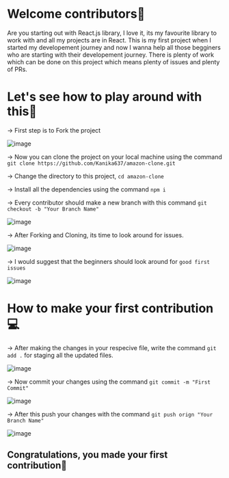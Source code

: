 # Welcome contributors👋

Are you starting out with React.js library, I love it, its my favourite library to work with and all my projects are in React.
This is my first project when I started my developement journey and now I wanna help all those begginers who are starting with their developement journey.
There is plenty of work which can be done on this project which means plenty of issues and plenty of PRs.

# Let's see how to play around with this🚀

-> First step is to Fork the project 

![image](https://user-images.githubusercontent.com/84350895/185336095-c0f30b95-6c2c-4fe5-970a-c42b0cd7a38e.png)

-> Now you can clone the project on your local machine using the command `git clone https://github.com/Kanika637/amazon-clone.git` <br>

-> Change the directory to this project, `cd amazon-clone` <br>

-> Install all the dependencies using the command `npm i` <br>

-> Every contributor should make a new branch with this command `git checkout -b "Your Branch Name"` <br>

![image](https://user-images.githubusercontent.com/84350895/185337705-816d01c9-9700-48c3-b4ff-bbe6f54a2ab5.png)

-> After Forking and Cloning, its time to look around for issues. <br>

![image](https://user-images.githubusercontent.com/84350895/185336431-123128f6-efa2-4d99-8901-4434a2778fac.png)

-> I would suggest that the beginners should look around for `good first issues` <br>

![image](https://user-images.githubusercontent.com/84350895/185336674-12f8c6ee-e323-4047-b8dd-70e23173447f.png)


# How to make your first contribution💻 <br>

-> After making the changes in your respecive file, write the command `git add .` for staging all the updated files. <br>

![image](https://user-images.githubusercontent.com/84350895/185337315-f8034e98-6ad3-4033-a3d4-297e5a0b0639.png)

-> Now commit your changes using the command `git commit -m "First Commit"`<br>

![image](https://user-images.githubusercontent.com/84350895/185337393-3816bdfb-1f39-4c4e-a676-c0d63531db6b.png)

-> After this push your changes with the command `git push orign "Your Branch Name"` <br>
 
![image](https://user-images.githubusercontent.com/84350895/185337828-2493f23e-aeeb-4c6d-bccb-25ac137a9029.png)


## Congratulations, you made your first contribution🥳

